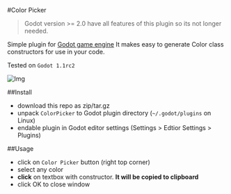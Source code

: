 #Color Picker

 > Godot version >= 2.0 have all features of this plugin so its not longer needed.

Simple plugin for [Godot game engine](http://www.godotengine.org)
It makes easy to generate Color class constructors for use in your code.

Tested on ```Godot 1.1rc2```

![Img](http://i.imgur.com/60m3AWH.png?1)

##Install
- download this repo as zip/tar.gz
- unpack ```ColorPicker``` to Godot plugin directory (``` ~/.godot/plugins ``` on Linux)
- endable plugin in Godot editor settings (Settings > Edtior Settings > Plugins)

##Usage
- click on ```Color Picker``` button (right top corner)
- select any color
- **click** on textbox with constructor. **It will be copied to clipboard**
- click OK to close window
